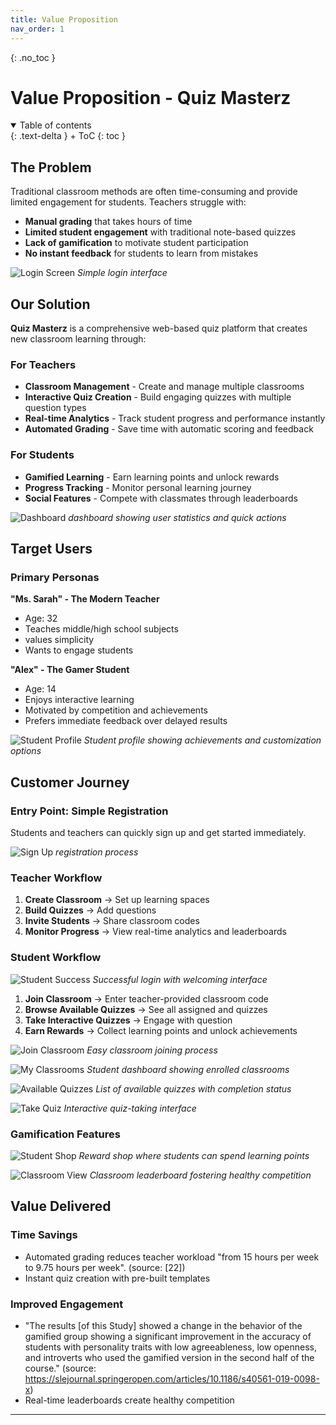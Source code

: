 ```yaml
---
title: Value Proposition
nav_order: 1
---
```


{: .no_toc }
# Value Proposition - Quiz Masterz

<details open markdown="block">
{: .text-delta }
<summary>Table of contents</summary>
+ ToC
{: toc }
</details>

## The Problem

Traditional classroom methods are often time-consuming and provide limited engagement for students. Teachers struggle with:
- **Manual grading** that takes hours of time
- **Limited student engagement** with traditional note-based quizzes
- **Lack of gamification** to motivate student participation
- **No instant feedback** for students to learn from mistakes

![Login Screen](assets/images/Login%20Screen.PNG)
*Simple login interface*

## Our Solution

**Quiz Masterz** is a comprehensive web-based quiz platform that creates new classroom learning through:

###  **For Teachers**
- **Classroom Management** - Create and manage multiple classrooms
- **Interactive Quiz Creation** - Build engaging quizzes with multiple question types
- **Real-time Analytics** - Track student progress and performance instantly
- **Automated Grading** - Save time with automatic scoring and feedback

### **For Students**
- **Gamified Learning** - Earn learning points and unlock rewards
- **Progress Tracking** - Monitor personal learning journey
- **Social Features** - Compete with classmates through leaderboards

![Dashboard](assets/images/Dashboard%20WF.PNG)
*dashboard showing user statistics and quick actions*

## Target Users

### Primary Personas

**"Ms. Sarah" - The Modern Teacher**
- Age: 32
- Teaches middle/high school subjects
- values simplicity
- Wants to engage students 

**"Alex" - The Gamer Student**
- Age: 14
- Enjoys interactive learning
- Motivated by competition and achievements
- Prefers immediate feedback over delayed results

![Student Profile](assets/images/Student%20Profile%20Student.PNG)
*Student profile showing achievements and customization options*

## Customer Journey

### **Entry Point: Simple Registration**
Students and teachers can quickly sign up and get started immediately.

![Sign Up](assets/images/Sign%20up%20form.PNG)
*registration process*

### **Teacher Workflow**

1. **Create Classroom** → Set up learning spaces
2. **Build Quizzes** → Add questions 
3. **Invite Students** → Share classroom codes 
4. **Monitor Progress** → View real-time analytics and leaderboards

### **Student Workflow**

![Student Success](assets/images/Student%20logged%20in%20successfully.PNG)
*Successful login with welcoming interface*

1. **Join Classroom** → Enter teacher-provided classroom code
2. **Browse Available Quizzes** → See all assigned and quizzes
3. **Take Interactive Quizzes** → Engage with  question
4. **Earn Rewards** → Collect learning points and unlock achievements

![Join Classroom](assets/images/join%20classroom%20student.PNG)
*Easy classroom joining process*

![My Classrooms](assets/images/My%20classrooms%20Student.PNG)
*Student dashboard showing enrolled classrooms*

![Available Quizzes](assets/images/Available%20Quizzes%20Student.PNG)
*List of available quizzes with completion status*

![Take Quiz](assets/images/Take%20Quiz%20Student.PNG)
*Interactive quiz-taking interface*

### **Gamification Features**

![Student Shop](assets/images/Student%20Shop%20student.PNG)
*Reward shop where students can spend learning points*

![Classroom View](assets/images/Classroom%20Student.PNG)
*Classroom leaderboard fostering healthy competition*

## Value Delivered

### **Time Savings**
- Automated grading reduces teacher workload "from 15 hours per week to 9.75 hours per week".
(source: [22])
- Instant quiz creation with pre-built templates

### **Improved Engagement** 
- "The results [of this Study] showed a change in the behavior of the gamified group showing a significant improvement in the accuracy of students with personality traits with low agreeableness, low openness, and introverts who used the gamified version in the second half of the course." (source: https://slejournal.springeropen.com/articles/10.1186/s40561-019-0098-x) 
- Real-time leaderboards create healthy competition


---
